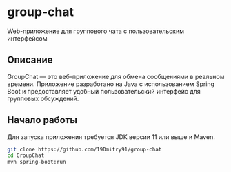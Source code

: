# group-chat
Web-приложение для группового чата с пользовательским интерфейсом

## Описание
GroupChat — это веб-приложение для обмена сообщениями в реальном времени. Приложение разработано на Java с использованием Spring Boot и предоставляет удобный пользовательский интерфейс для групповых обсуждений.

## Начало работы
Для запуска приложения требуется JDK версии 11 или выше и Maven.

```bash
git clone https://github.com/19Dmitry91/group-chat
cd GroupChat
mvn spring-boot:run
